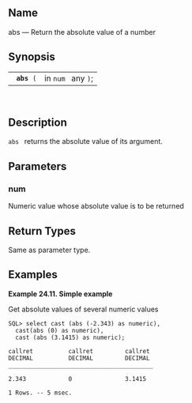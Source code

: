 <div>

<div>

</div>

<div>

## Name

abs — Return the absolute value of a number

</div>

<div>

## Synopsis

<div>

|                  |                    |
|------------------|--------------------|
| ` `**`abs`**` (` | in `num ` any `)`; |

<div>

 

</div>

</div>

</div>

<div>

## Description

`abs ` returns the absolute value of its argument.

</div>

<div>

## Parameters

<div>

### num

<span class="type">Numeric </span> value whose absolute value is to be
returned

</div>

</div>

<div>

## Return Types

Same as parameter type.

</div>

<div>

## Examples

<div>

**Example 24.11. Simple example**

<div>

Get absolute values of several numeric values

``` screen
SQL> select cast (abs (-2.343) as numeric),
  cast(abs (0) as numeric),
  cast (abs (3.1415) as numeric);

callret          callret         callret
DECIMAL          DECIMAL         DECIMAL
_________________________________________

2.343            0               3.1415

1 Rows. -- 5 msec.
      
```

</div>

</div>

  

</div>

</div>

